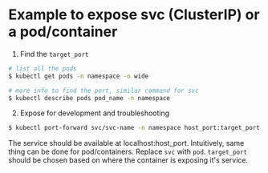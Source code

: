 # Example to expose svc (ClusterIP) or a pod/container

1. Find the `target_port`

```sh
# list all the pods
$ kubectl get pods -n namespace -o wide

# more info to find the port, similar command for svc
$ kubectl describe pods pod_name -n namespace
```

2. Expose for development and troubleshooting

```sh
$ kubectl port-forward svc/svc-name -n namespace host_port:target_port
```
The service should be available at localhost:host_port. Intuitively, same thing can be done for pod/containers. Replace `svc` with `pod`. `target_port` should be chosen based on where the container is exposing it's service.
